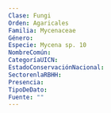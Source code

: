 ```yaml
---
Clase: Fungi
Orden: Agaricales
Familia: Mycenaceae
Género: 
Especie: Mycena sp. 10
NombreComún: 
CategoríaUICN: 
EstadoConservaciónNacional: 
SectorenlaRBHH: 
Presencia: 
TipoDeDato: 
Fuente: ""
---
```

